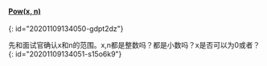 #### [Pow(x, n)](https://leetcode-cn.com/problems/powx-n/)
{: id="20201109134050-gdpt2dz"}

先和面试官确认x和n的范围。x,n都是整数吗？都是小数吗？x是否可以为0或者？
{: id="20201109134051-s15o6k9"}

